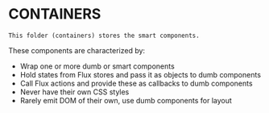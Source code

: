 CONTAINERS
=====================
```
This folder (containers) stores the smart components.
```
These components are characterized by:
* Wrap one or more dumb or smart components
* Hold states from Flux stores and pass it as objects to dumb components
* Call Flux actions and provide these as callbacks to dumb components
* Never have their own CSS styles
* Rarely emit DOM of their own, use dumb components for layout 

